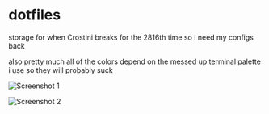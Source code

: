 # dotfiles

storage for when Crostini breaks for the 2816th time so i need my configs back

also pretty much all of the colors depend on the messed up terminal palette i use so they will probably suck

![Screenshot 1](https://cdn.discordapp.com/attachments/797480595491127309/1246515898169168037/tmux_rice.png?ex=665cabe5&is=665b5a65&hm=eeba5b9d3424934928c1a8e233773d582acce6e7b27efd61fab60ec8453a7326&)

![Screenshot 2](https://cdn.discordapp.com/attachments/797480595491127309/1246519915272343612/music_rice.png?ex=665cafa3&is=665b5e23&hm=e25448237085552168acc72ba1cfda7dbcc8cd44819c3e90a05d9872ad4d5b91&)
